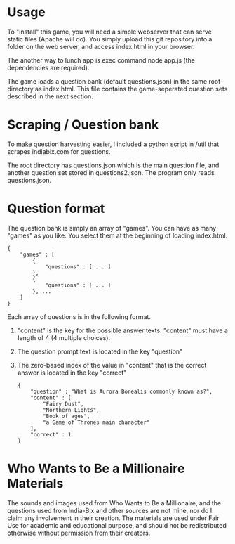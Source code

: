 # Usage

To "install" this game, you will need a simple webserver that can serve static files (Apache will do). You simply upload this git repository into a folder on the web server, and access index.html in your browser.

The another way to lunch app is exec command node app.js (the dependencies are required).


The game loads a question bank (default questions.json) in the same root directory as index.html. This file contains the game-seperated question sets described in the next section.

# Scraping / Question bank

To make question harvesting easier, I included a python script in /util that scrapes indiabix.com for questions.

The root directory has questions.json which is the main question file, and another question set stored in questions2.json. The program only reads questions.json.

# Question format

The question bank is simply an array of "games". You can have as many "games" as you like. You select them at the beginning of loading index.html.

	{
		"games" : [
			{
				"questions" : [ ... ]
			},
			{
				"questions" : [ ... ]
			}, ...
		]
	}

Each array of questions is in the following format.

1.	"content" is the key for the possible answer texts. "content" must have a length of 4 (4 multiple choices).
2.	The question prompt text is located in the key "question"
3.	The zero-based index of the value in "content" that is the correct answer is located in the key "correct"



	    {
	        "question" : "What is Aurora Borealis commonly known as?",
	        "content" : [
	            "Fairy Dust",
	            "Northern Lights",
	            "Book of ages",
	            "a Game of Thrones main character"
	        ],
	        "correct" : 1
	    }


# Who Wants to Be a Millionaire Materials

The sounds and images used from Who Wants to Be a Millionaire, and the questions used from India-Bix and other sources are not mine, nor do I claim any involvement in their creation. The materials are used under Fair Use for academic and educational purpose, and should not be redistributed otherwise without permission from their creators.
